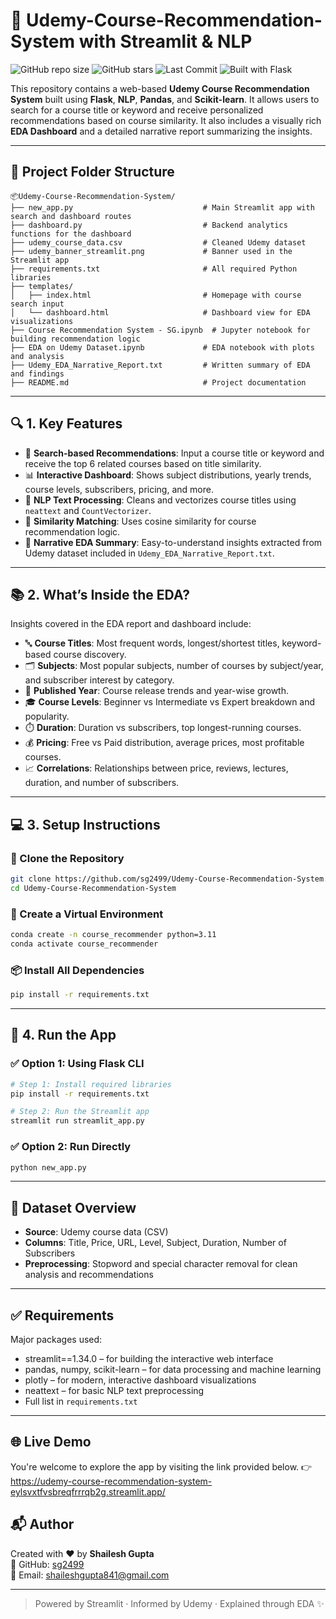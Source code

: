 # 📘 Udemy-Course-Recommendation-System with Streamlit & NLP

![GitHub repo size](https://img.shields.io/github/repo-size/sg2499/Udemy-Course-Recommendation-System)
![GitHub stars](https://img.shields.io/github/stars/sg2499/Udemy-Course-Recommendation-System?style=social)
![Last Commit](https://img.shields.io/github/last-commit/sg2499/Udemy-Course-Recommendation-System)
![Built with Flask](https://img.shields.io/badge/Built%20With-Flask-blue)

This repository contains a web-based **Udemy Course Recommendation System** built using **Flask**, **NLP**, **Pandas**, and **Scikit-learn**. It allows users to search for a course title or keyword and receive personalized recommendations based on course similarity. It also includes a visually rich **EDA Dashboard** and a detailed narrative report summarizing the insights.

---

## 📁 Project Folder Structure

```
📦Udemy-Course-Recommendation-System/
├── new_app.py                             # Main Streamlit app with search and dashboard routes
├── dashboard.py                           # Backend analytics functions for the dashboard
├── udemy_course_data.csv                  # Cleaned Udemy dataset
├── udemy_banner_streamlit.png             # Banner used in the Streamlit app
├── requirements.txt                       # All required Python libraries
├── templates/
│   ├── index.html                         # Homepage with course search input
│   └── dashboard.html                     # Dashboard view for EDA visualizations
├── Course Recommendation System - SG.ipynb  # Jupyter notebook for building recommendation logic
├── EDA on Udemy Dataset.ipynb             # EDA notebook with plots and analysis
├── Udemy_EDA_Narrative_Report.txt         # Written summary of EDA and findings
├── README.md                              # Project documentation
```

---

## 🔍 1. Key Features

- 🔎 **Search-based Recommendations**: Input a course title or keyword and receive the top 6 related courses based on title similarity.
- 📊 **Interactive Dashboard**: Shows subject distributions, yearly trends, course levels, subscribers, pricing, and more.
- 🧠 **NLP Text Processing**: Cleans and vectorizes course titles using `neattext` and `CountVectorizer`.
- 🧪 **Similarity Matching**: Uses cosine similarity for course recommendation logic.
- 📄 **Narrative EDA Summary**: Easy-to-understand insights extracted from Udemy dataset included in `Udemy_EDA_Narrative_Report.txt`.

---

## 📚 2. What’s Inside the EDA?

Insights covered in the EDA report and dashboard include:

- 🔤 **Course Titles**: Most frequent words, longest/shortest titles, keyword-based course discovery.
- 🗂️ **Subjects**: Most popular subjects, number of courses by subject/year, and subscriber interest by category.
- 📆 **Published Year**: Course release trends and year-wise growth.
- 🎓 **Course Levels**: Beginner vs Intermediate vs Expert breakdown and popularity.
- ⏱️ **Duration**: Duration vs subscribers, top longest-running courses.
- 💰 **Pricing**: Free vs Paid distribution, average prices, most profitable courses.
- 📈 **Correlations**: Relationships between price, reviews, lectures, duration, and number of subscribers.

---

## 💻 3. Setup Instructions

### 🔧 Clone the Repository

```bash
git clone https://github.com/sg2499/Udemy-Course-Recommendation-System.git
cd Udemy-Course-Recommendation-System
```

### 🐍 Create a Virtual Environment

```bash
conda create -n course_recommender python=3.11
conda activate course_recommender
```

### 📦 Install All Dependencies

```bash
pip install -r requirements.txt
```

---

## 🚀 4. Run the App

### ✅ Option 1: Using Flask CLI

```bash
# Step 1: Install required libraries
pip install -r requirements.txt

# Step 2: Run the Streamlit app
streamlit run streamlit_app.py
```

### ✅ Option 2: Run Directly

```bash
python new_app.py
```

---

## 📝 Dataset Overview

- **Source**: Udemy course data (CSV)
- **Columns**: Title, Price, URL, Level, Subject, Duration, Number of Subscribers
- **Preprocessing**: Stopword and special character removal for clean analysis and recommendations

---

## ✅ Requirements

Major packages used:

- streamlit==1.34.0 – for building the interactive web interface
- pandas, numpy, scikit-learn – for data processing and machine learning
- plotly – for modern, interactive dashboard visualizations
- neattext – for basic NLP text preprocessing
- Full list in `requirements.txt`
---

## 🌐 Live Demo
You're welcome to explore the app by visiting the link provided below.
👉 https://udemy-course-recommendation-system-eylsvxtfvsbreqfrrrqb2g.streamlit.app/

## 📬 Author

Created with ❤️ by **Shailesh Gupta**  
🔗 GitHub: [sg2499](https://github.com/sg2499)  
📩 Email: shaileshgupta841@gmail.com

---

> Powered by Streamlit · Informed by Udemy · Explained through EDA ✨
